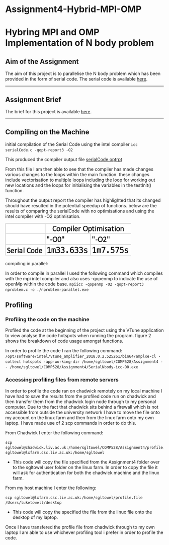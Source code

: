 # Assignment4-Hybrid-MPI-OMP
<h1>Hybring MPI and OMP Implementation of N body problem</h1>

<h2>Aim of the Assignment</h2>
The aim of this project is to parallelise the N body problem which has been provided in the form of serial code. The serial code is available <a href="https://github.com/luketowell/Assignment4-Hybrid-MPI-OMP/blob/master/nBodyProblem.c">here</a>.

________________
<h2>Assignment Brief</h2>
The brief for this project is available <a href="https://cgi.csc.liv.ac.uk/~mkbane/COMP528/assignments/comp528-assignment4v1.pdf">here</a>.

________________
<h2>Compiling on the Machine</h2>

initial compilation of the Serial Code using the intel compiler
`icc serialCode.c -qopt-report3 -O2`

This produced the compiler output file [serialCode.optrpt](serialCode.optrpt)

From this file I am then able to see that the compiler has made changes various changes to the loops within the main function. these changes include vectorisation to multiple loops including the loop for working out new locations and the loops for initialising the variables in the testInit() function.  

Throughout the output report the compiler has highlighted that its changed should have resulted in the potential speedup of functions. below are the results of comparing the serialCode with no optimisations and using the intel compiler with -O2 optimisation.

<img src="images/compilerTimings.png" width=400px/>

compiling in parallel: 

In order to compile in parallel I used the following command which compiles with the mpi intel compiler and also uses -qopenmp to indicate the use of openMp within the code base. 
`mpiicc -qopenmp -O2 -qopt-report3 nproblem.c -o ./nproblem-parallel.exe`

<h2>Profiling</h2>

<h3>Profiling the code on the machine</h3>

Profiled the code at the beginning of the project using the VTune application to view analyse the code hotspots when running the program. figure 2 shows the breakdown of code usage amongst functions. 

In order to profile the code I ran the following command:
`/opt/software/intel/vtune_amplifier_2018.0.2.525261/bin64/amplxe-cl -collect hotspots -app-working-dir /home/sgltowel/COMP528/Assignment4 -- /home/sgltowel/COMP528/Assignment4/SerialNbody-icc-O0.exe`

<h3>Accessing profiling files from remote servers </h3>

In order to profile the code ran on chadwick remotely on my local machine I have had to save the results from the profiled code run on chadwick and then transfer them from the chadwick login node through to my personal computer. Due to the fact that chadwick sits behind a firewall which is not accessible from outside the university network I have to move the file onto my account on the linux farm and then from the linux farm onto my own laptop. I have made use of 2 scp commands in order to do this.

From Chadwick I enter the following command:

    scp sgltowel@chadwick.liv.ac.uk:/home/sgltowel/COMP528/Assignment4/profile.file sgltowel@lxfarm.csc.liv.ac.uk:/home/sgltowel

- This code will copy the file specified from the Assignment4 folder over to the sgltowel user folder on the linux farm. In order to copy the file it will ask for authentication for both the chadwick machine and the linux farm.

From my host machine I enter the following: 

    scp sgltowel@lxfarm.csc.liv.ac.uk:/home/sgltowel/profile.file /Users/luketowell/desktop

- This code will copy the specified the file from the linux file onto the desktop of my laptop.

Once I have transfered the profile file from chadwick through to my own laptop I am able to use whichever profiling tool i prefer in order to profile the code.

